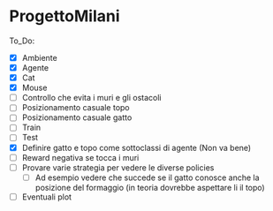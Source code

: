 # ProgettoMilani
To_Do:
- [x] Ambiente
- [x] Agente
- [x] Cat 
- [x] Mouse
- [ ] Controllo che evita i muri e gli ostacoli
- [ ] Posizionamento casuale topo
- [ ] Posizionamento casuale gatto
- [ ] Train
- [ ] Test
- [x] Definire gatto e topo come sottoclassi di agente (Non va bene)
- [ ] Reward negativa se tocca i muri
- [ ] Provare varie strategia per vedere le diverse policies
    - [ ] Ad esempio vedere che succede se il gatto conosce anche la posizione del formaggio (in teoria dovrebbe aspettare li il topo)
- [ ] Eventuali plot
